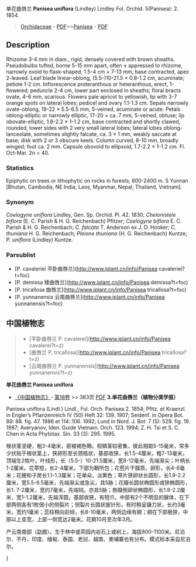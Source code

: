 单花曲唇兰 **Panisea uniflora** (Lindley) Lindley Fol. Orchid. 5(Panisea): 2. 1854.

> [Orchidaceae](http://www.iplant.cn/info/Orchidaceae?t=foc) - [PDF](http://www.iplant.cn/foc/pdf/Orchidaceae.pdf)>>[Panisea](http://www.iplant.cn/info/Panisea?t=foc) - [PDF](http://www.iplant.cn/foc/pdf/Panisea.pdf)

## Description

Rhizome 3-4 mm in diam., rigid, densely covered with brown sheaths. Pseudobulbs tufted, borne 5-15 mm apart, often ± appressed to rhizome, narrowly ovoid to flask-shaped, 1.5-4 cm × 7-13 mm, base contracted, apex 2-leaved. Leaf blade linear-oblong, (5.5-)10-21.5 × 0.8-1.2 cm, acuminate; petiole 1-2 cm. Inflorescence proteranthous or heteranthous, erect, 1-flowered; peduncle 2-4 cm, lower part enclosed in sheaths; floral bracts ovate, 4-6 mm, scarious. Flowers pale apricot to yellowish, lip with 3-7 orange spots on lateral lobes; pedicel and ovary 1.1-1.3 cm. Sepals narrowly ovate-oblong, 19-22 × 5.5-6.5 mm, 5-veined, acuminate or acute. Petals oblong-elliptic or narrowly elliptic, 17-20 × ca. 7 mm, 5-veined, obtuse; lip obovate-elliptic, 1.8-2.2 × 1-1.2 cm, base contracted and shortly clawed, rounded, lower sides with 2 very small lateral lobes; lateral lobes oblong-lanceolate, sometimes slightly falcate, ca. 3 × 1 mm, weakly saccate at base; disk with 2 or 3 obscure keels. Column curved, 8-10 mm, broadly winged; foot ca. 2 mm. Capsule obovoid to ellipsoid, 1.7-2.2 × 1-1.2 cm. Fl. Oct-Mar. 2*n* = 40.

### Statistics
Epiphytic on trees or lithophytic on rocks in forests; 800-2400 m. S Yunnan [Bhutan, Cambodia, NE India, Laos, Myanmar, Nepal, Thailand, Vietnam].

### Synonym
*Coelogyne uniflora* Lindley, Gen. Sp. Orchid. Pl. 42. 1830; *Chelonistele biflora* (E. C. Parish & H. G. Reichenbach) Pfitzer; *Coelogyne biflora* E. C. Parish & H. G. Reichenbach; *C. falcata* T. Anderson ex J. D. Hooker; *C. thuniana* H. G. Reichenbach; *Pleione thuniana* (H. G. Reichenbach) Kuntze; *P. uniflora* (Lindley) Kuntze.



### Parsublist

* [P.  cavaleriei  平卧曲唇兰](http://www.iplant.cn/info/Panisea cavaleriei?t=foc)
* [P.  demissa  矮曲唇兰](http://www.iplant.cn/info/Panisea demissa?t=foc)
* [P.  tricallosa  曲唇兰](http://www.iplant.cn/info/Panisea tricallosa?t=foc)
* [P.  yunnanensis  云南曲唇兰](http://www.iplant.cn/info/Panisea yunnanensis?t=foc)

## 中国植物志

> * [平卧曲唇兰  P.  cavalerei](http://www.iplant.cn/info/Panisea cavalerei?t=z)
> * [曲唇兰  P.  tricallosa](http://www.iplant.cn/info/Panisea tricallosa?t=z)
> * [云南曲唇兰  P.  yunnanensis](http://www.iplant.cn/info/Panisea yunnanensis?t=z)


**单花曲唇兰 Panisea uniflora**

* [《中国植物志》](http://www.iplant.cn/frps)- [第18卷](http://www.iplant.cn/frps/vol/18) >> 383页 [PDF](http://www.iplant.cn/frps/pdf/18/383.pdf)
**3.单花曲唇兰（植物分类学报）**

Panisea uniflora (Lindl.) Lindl., Fol. Orch. Panisea 2. 1854; Pfitz. et Kraenzl. in Engler’s Pflanzenreich IV (50) Heft 32: 139. 1907; Seidenf. in Opera Bot. 89: 88. fig. 47. 1986 et 114: 106. 1992; Lund in Nord. J. Bot. 7 (5): 529. fig. 19. 1987; Averyanov, Iden. Guide Vietnam. Orch. 123. 1994; Z. H. Tsi et S. C. Chen in Acta Phytotax. Sin. 33 (3): 295. 1995.

根状茎坚硬，粗3-4毫米，密被褐色鞘。假鳞茎较密集，彼此相距5-15毫米，常多少伏贴于根状茎上，狭卵形至长颈瓶状，基部收狭，长1.5-4厘米，粗7-13毫米，顶端生2枚叶。叶线形，长（5.5-）10-21.5厘米，宽8-12毫米，先端渐尖；叶柄长1-2厘米。花葶短，长2-4厘米，下部为鞘所包；花苞片干膜质，卵形，长4-6毫米；花梗和子房长1.1-1.3厘米；花单朵，淡黄色；萼片狭卵状长圆形，长1.9-2.2厘米，宽5.5-6.5毫米，先端渐尖或急尖，具5脉；花瓣长圆状椭圆形或狭椭圆形，长1. 7-2厘米，宽约7毫米，先端钝，亦具5脉；唇瓣倒卵状椭圆形，长1.8-2.2厘米，宽1-1.2厘米，先端浑圆，基部收狭，有短爪，中部有2个不明显的腺体，在下部两侧各有1枚很小的侧裂片；侧裂片长圆状披针形，有时稍呈镰刀状，长约3毫米，宽约1毫米；蕊柱稍向前倾，长8-10毫米，两侧边缘有翅；翅在下部极狭，中部以上变宽，上部一侧宽达2毫米。花期10月至次年3月。

产云南南部（勐腊）。生于林中或茶园内岩石上或树上，海拔800-1100米。尼泊尔、不丹、印度、缅甸、泰国、老挝、越南、柬埔寨也有分布。模式标本采自尼泊尔。



}